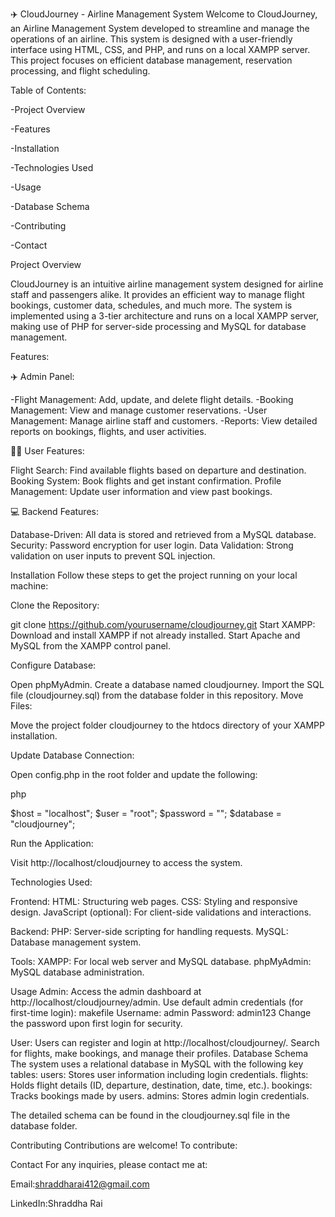✈️ CloudJourney - Airline Management System
Welcome to CloudJourney, an Airline Management System developed to streamline and manage the operations of an airline. This system is designed with a user-friendly interface using HTML, CSS, and PHP, and runs on a local XAMPP server. This project focuses on efficient database management, reservation processing, and flight scheduling.


Table of Contents:

-Project Overview

-Features

-Installation

-Technologies Used

-Usage

-Database Schema

-Contributing

-Contact


Project Overview

CloudJourney is an intuitive airline management system designed for airline staff and passengers alike. It provides an efficient way to manage flight bookings, customer data, schedules, and much more. The system is implemented using a 3-tier architecture and runs on a local XAMPP server, making use of PHP for server-side processing and MySQL for database management.

Features:

✈️ Admin Panel:

-Flight Management: Add, update, and delete flight details.
-Booking Management: View and manage customer reservations.
-User Management: Manage airline staff and customers.
-Reports: View detailed reports on bookings, flights, and user activities.

👨‍💻 User Features:

Flight Search: Find available flights based on departure and destination.
Booking System: Book flights and get instant confirmation.
Profile Management: Update user information and view past bookings.

💻 Backend Features:

Database-Driven: All data is stored and retrieved from a MySQL database.
Security: Password encryption for user login.
Data Validation: Strong validation on user inputs to prevent SQL injection.

Installation
Follow these steps to get the project running on your local machine:

Clone the Repository:

git clone https://github.com/yourusername/cloudjourney.git
Start XAMPP:
Download and install XAMPP if not already installed.
Start Apache and MySQL from the XAMPP control panel.

Configure Database:

Open phpMyAdmin.
Create a database named cloudjourney.
Import the SQL file (cloudjourney.sql) from the database folder in this repository.
Move Files:

Move the project folder cloudjourney to the htdocs directory of your XAMPP installation.

Update Database Connection:

Open config.php in the root folder and update the following:

php

$host = "localhost";
$user = "root";
$password = "";
$database = "cloudjourney";

Run the Application:

Visit http://localhost/cloudjourney to access the system.

Technologies Used:

Frontend:
HTML: Structuring web pages.
CSS: Styling and responsive design.
JavaScript (optional): For client-side validations and interactions.

Backend:
PHP: Server-side scripting for handling requests.
MySQL: Database management system.

Tools:
XAMPP: For local web server and MySQL database.
phpMyAdmin: MySQL database administration.

Usage
Admin:
Access the admin dashboard at http://localhost/cloudjourney/admin.
Use default admin credentials (for first-time login):
makefile
Username: admin
Password: admin123
Change the password upon first login for security.

User:
Users can register and login at http://localhost/cloudjourney/.
Search for flights, make bookings, and manage their profiles.
Database Schema
The system uses a relational database in MySQL with the following key tables:
users: Stores user information including login credentials.
flights: Holds flight details (ID, departure, destination, date, time, etc.).
bookings: Tracks bookings made by users.
admins: Stores admin login credentials.

The detailed schema can be found in the cloudjourney.sql file in the database folder.


Contributing
Contributions are welcome! To contribute:



Contact
For any inquiries, please contact me at:

Email:shraddharai412@gmail.com

LinkedIn:Shraddha Rai
